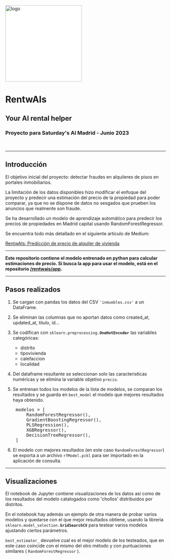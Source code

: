 <img src="https://raw.githubusercontent.com/rentwais/app/main/static/logo.png" alt="logo" style="background-color:white; width:240px"> 


<br>


# RentwAIs

## Your AI rental helper



### Proyecto para Saturday's AI Madrid - Junio 2023


<br>

---

## Introducción

El objetivo inicial del proyecto: detectar fraudes en alquileres de pisos en portales inmobiliarios.

La limitación de los datos disponibles hizo modificar el enfoque del proyecto y predecir una estimación del precio de la propiedad para poder comparar, ya que no se dispone de datos no sesgados que prueben los anuncios que realmente son fraude.

Se ha desarrollado un modelo de aprendizaje automático para predecir los precios de propiedades en Madrid capital usando RandomForestRegressor.

Se encuentra todo más detallado en el siguiente articulo de Medium: 

[RentwAIs: Predicción de precio de alquiler de vivienda](https://medium.com/@javier.lr/rentwais-predicci%C3%B3n-de-precio-de-alquiler-de-vivienda-d6c6b8a7214f) 

---
__Este repositorio contiene el modelo entrenado en python para calcular estimaciones de precio. Si busca la app para usar el modelo, está en el repositorio [/rentwais/app](https://github.com/rentwais/app).__

---

## Pasos realizados

1. Se cargan con pandas los datos del CSV <code>'inmuebles.csv'</code> a un DataFrame.
2. Se eliminan las columnas que no aportan datos como created_at, updated_at, titulo, id...
3. Se codifican con <code>sklearn.preprocessing.**OneHotEncoder**</code> las variables categóricas: 
    
    * distrito
    * tipovivienda
    * calefaccion
    * localidad


4. Del dataframe resultante se seleccionan solo las caracteristicas numéricas y se elimina la variable objetivo <code>precio</code>.
5. Se entrenan todos los modelos de la lista de modelos, se comparan los resultados y se guarda en <code>best_model</code> el modelo que mejores resultados haya obtenido.

    <pre>
    modelos = [
        RandomForestRegressor(),
        GradientBoostingRegressor(),
        PLSRegression(),
        XGBRegressor(),
        DecisionTreeRegressor(),
    ]</pre>

6. El modelo con mejores resultados (en este caso <code>RandomForestRegressor</code>) se exporta a un archivo <code>rfModel.pckl</code> para ser importado en la aplicación de consulta.

---

## Visualizaciones

El notebook de Jupyter contiene visualizaciones de los datos así como de los resultados del modelo catalogados como 'chollos' distribuidos por distritos.


En el notebook hay además un ejemplo de otra manera de probar varios modelos y quedarse con el que mejor resultados obtiene, usando la libreria <code>sklearn.model_selection.**GridSearchCV**</code> para testear varios modelos ajustando ciertos parámetros. 

<code>best_estimator_</code> devuelve cual es el mejor modelo de los testeados, que en este caso coincide con el mismo del otro método y con puntuaciones similares ( <code>RandomForestRegressor</code> ).
